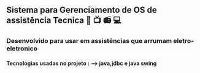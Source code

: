 ## Sistema para Gerenciamento de OS de  assistência Tecnica  🔧 📺 📻 💻

### Desenvolvido para usar em assistências que arrumam eletro-eletronico 

#### Tecnologias usadas no projeto : --> java,jdbc e java swing 
